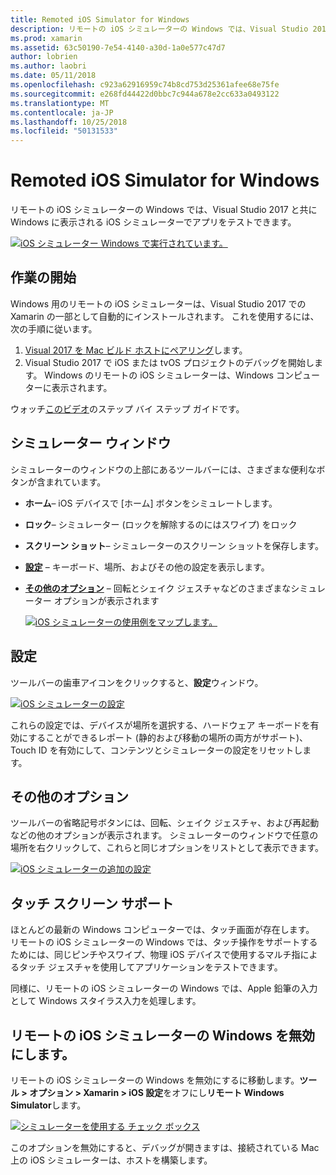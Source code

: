 ```yaml
---
title: Remoted iOS Simulator for Windows
description: リモートの iOS シミュレーターの Windows では、Visual Studio 2017 と共に Windows に表示される iOS シミュレーターでアプリをテストできます。
ms.prod: xamarin
ms.assetid: 63c50190-7e54-4140-a30d-1a0e577c47d7
author: lobrien
ms.author: laobri
ms.date: 05/11/2018
ms.openlocfilehash: c923a62916959c74b8cd753d25361afee68e75fe
ms.sourcegitcommit: e268fd44422d0bbc7c944a678e2cc633a0493122
ms.translationtype: MT
ms.contentlocale: ja-JP
ms.lasthandoff: 10/25/2018
ms.locfileid: "50131533"
---
```

# <a name="remoted-ios-simulator-for-windows"></a>Remoted iOS Simulator for Windows

リモートの iOS シミュレーターの Windows では、Visual Studio 2017 と共に Windows に表示される iOS シミュレーターでアプリをテストできます。

[![](images/hero-sml.png "iOS シミュレーター Windows で実行されています。")](images/hero.png#lightbox)

## <a name="getting-started"></a>作業の開始

Windows 用のリモートの iOS シミュレーターは、Visual Studio 2017 での Xamarin の一部として自動的にインストールされます。 これを使用するには、次の手順に従います。

1. [Visual 2017 を Mac ビルド ホストにペアリング](~/ios/get-started/installation/windows/connecting-to-mac/index.md)します。
2. Visual Studio 2017 で iOS または tvOS プロジェクトのデバッグを開始します。 Windows のリモートの iOS シミュレーターは、Windows コンピューターに表示されます。

ウォッチ[このビデオ](deploy.md)のステップ バイ ステップ ガイドです。

## <a name="simulator-window"></a>シミュレーター ウィンドウ

シミュレーターのウィンドウの上部にあるツールバーには、さまざまな便利なボタンが含まれています。

- **ホーム**– iOS デバイスで [ホーム] ボタンをシミュレートします。
- **ロック**– シミュレーター (ロックを解除するのにはスワイプ) をロック
- **スクリーン ショット**– シミュレーターのスクリーン ショットを保存します。
- [**設定**](#settings) – キーボード、場所、およびその他の設定を表示します。
- [**その他のオプション**](#other-options) – 回転とシェイク ジェスチャなどのさまざまなシミュレーター オプションが表示されます

    [![](images/maps-app-sml.png "iOS シミュレーターの使用例をマップします。")](images/maps-app.png#lightbox)

## <a name="settings"></a>設定

ツールバーの歯車アイコンをクリックすると、**設定**ウィンドウ。

[![](images/settings-sml.png "iOS シミュレーターの設定")](images/settings.png#lightbox)

これらの設定では、デバイスが場所を選択する、ハードウェア キーボードを有効にすることができるレポート (静的および移動の場所の両方がサポート)、Touch ID を有効にして、コンテンツとシミュレーターの設定をリセットします。

## <a name="other-options"></a>その他のオプション

ツールバーの省略記号ボタンには、回転、シェイク ジェスチャ、および再起動などの他のオプションが表示されます。 シミュレーターのウィンドウで任意の場所を右クリックして、これらと同じオプションをリストとして表示できます。

[![](images/more-sml.png "iOS シミュレーターの追加の設定")](images/more.png#lightbox)

## <a name="touchscreen-support"></a>タッチ スクリーン サポート

ほとんどの最新の Windows コンピューターでは、タッチ画面が存在します。 リモートの iOS シミュレーターの Windows では、タッチ操作をサポートするためには、同じピンチやスワイプ、物理 iOS デバイスで使用するマルチ指によるタッチ ジェスチャを使用してアプリケーションをテストできます。

同様に、リモートの iOS シミュレーターの Windows では、Apple 鉛筆の入力として Windows スタイラス入力を処理します。

## <a name="disabling-the-remoted-ios-simulator-for-windows"></a>リモートの iOS シミュレーターの Windows を無効にします。

リモートの iOS シミュレーターの Windows を無効にするに移動します。**ツール > オプション > Xamarin > iOS 設定**をオフにし**リモート Windows Simulator**します。

[![](images/options-sml.png "シミュレーターを使用する チェック ボックス")](images/options.png#lightbox)

このオプションを無効にすると、デバッグが開きますは、接続されている Mac 上の iOS シミュレーターは、ホストを構築します。

